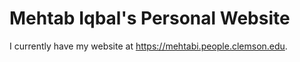 Mehtab Iqbal's Personal Website
=================

I currently have my website at https://mehtabi.people.clemson.edu.
